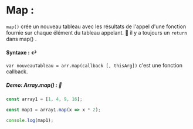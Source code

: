 # Map :

`map()` crée un nouveau tableau avec les résultats de l'appel d'une fonction fournie sur chaque élément du tableau appelant.
:anger: il y a toujours un `return` dans map() . 

#### Syntaxe : :leftwards_arrow_with_hook:

`var nouveauTableau = arr.map(callback [, thisArg])` c'est une fonction callback.

##### Demo: Array.map() : :speech_balloon:

````js
const array1 = [1, 4, 9, 16];

const map1 = array1.map(x => x * 2);

console.log(map1);
````